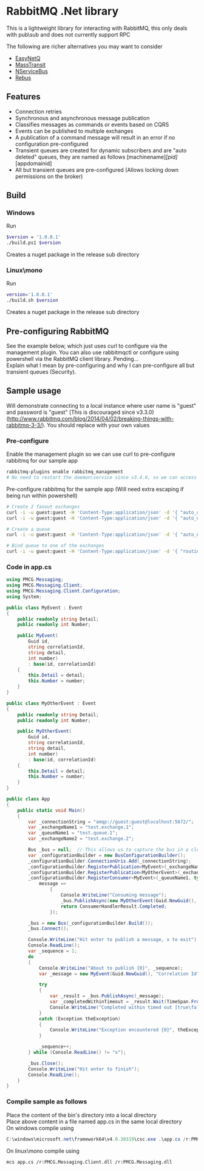 ﻿# RabbitMQ .Net library

This is a lightweight library for interacting with RabbitMQ, this only deals with pub\sub and does not currently support RPC

The following are richer alternatives you may want to consider
* [EasyNetQ](https://github.com/mikehadlow/EasyNetQ)
* [MassTransit](https://github.com/MassTransit/MassTransit)
* [NServiceBus](https://github.com/Particular/NServiceBus)
* [Rebus](https://github.com/rebus-org/Rebus)


## Features
* Connection retries
* Synchronous and asynchronous message publication
* Classifies messages as commands or events based on CQRS
* Events can be published to multiple exchanges
* A publication of a command message will result in an error if no configuration pre-configured
* Transient queues are created for dynamic subscribers and are "auto deleted" queues, they are named as follows [machinename]_[pid]_[appdomainid]
* All but transient queues are pre-configured (Allows locking down permissions on the broker)


## Build
### Windows
Run 
```bash
$version = '1.0.0.1'
./build.ps1 $version
```
Creates a nuget package in the release sub directory

### Linux\mono
Run 
```bash
version='1.0.0.1'
./build.sh $version
```
Creates a nuget package in the release sub directory


## Pre-configuring RabbitMQ
See the example below, which just uses curl to configure via the management plugin. 
You can also use rabbitmqctl or configure using powershell via the RabbitMQ client library.
Pending...  
Explain what I mean by pre-configuring and why I can pre-configure all but transient queues (Security).


## Sample usage
Will demonstrate connecting to a local instance where user name is "guest" and password is "guest" [This is discouraged since v3.3.0)(http://www.rabbitmq.com/blog/2014/04/02/breaking-things-with-rabbitmq-3-3/). You should replace with your own values
### Pre-configure
Enable the management plugin so we can use curl to pre-configure rabbitmq for our sample app
```bash
rabbitmq-plugins enable rabbitmq_management
# No need to restart the daemon\service since v3.4.0, so we can access the management api on port 15672
```

Pre-configure rabbitmq for the sample app (Will need extra escaping if being run within powershell)
```bash
# Create 2 fanout exchanges
curl -i -u guest:guest -H 'Content-Type:application/json' -d '{ "auto_delete": false, "durable": true, "type": "fanout" }' -X PUT http://localhost:15672/api/exchanges/%2f/test.exchange.1
curl -i -u guest:guest -H 'Content-Type:application/json' -d '{ "auto_delete": false, "durable": true, "type": "fanout" }' -X PUT http://localhost:15672/api/exchanges/%2f/test.exchange.2

# Create a queue
curl -i -u guest:guest -H 'Content-Type:application/json' -d '{ "auto_delete": false, "durable": false, "exclusive": false }' -X PUT http://localhost:15672/api/queues/%2f/test.queue.1

# Bind queue to one of the exchanges
curl -i -u guest:guest -H 'Content-Type:application/json' -d '{ "routing_key": "" }' -X POST http://localhost:15672/api/bindings/%2f/e/test.exchange.1/q/test.queue.1
```
 
### Code in app.cs
```csharp
using PMCG.Messaging;
using PMCG.Messaging.Client;
using PMCG.Messaging.Client.Configuration;
using System;

public class MyEvent : Event
{
    public readonly string Detail; 
    public readonly int Number;

    public MyEvent(
        Guid id,
        string correlationId,
        string detail,
        int number)
        : base(id, correlationId)
    {
        this.Detail = detail;
        this.Number = number;
    }
}

public class MyOtherEvent : Event
{
    public readonly string Detail;
    public readonly int Number;

    public MyOtherEvent(
        Guid id,
        string correlationId,
        string detail,
        int number)
        : base(id, correlationId)
    {
        this.Detail = detail;
        this.Number = number;
    }
}

public class App
{
    public static void Main()
    {
        var _connectionString = "amqp://guest:guest@localhost:5672/";
        var _exchangeName1 = "test.exchange.1";
        var _queueName1 = "test.queue.1";
        var _exchangeName2 = "test.exchange.2";

        Bus _bus = null;  // This allows us to capture the bus in a closure so we can use when publishing from a message handler
        var _configurationBuilder = new BusConfigurationBuilder();
        _configurationBuilder.ConnectionUris.Add(_connectionString);
        _configurationBuilder.RegisterPublication<MyEvent>(_exchangeName1, typeof(MyEvent).Name);
        _configurationBuilder.RegisterPublication<MyOtherEvent>(_exchangeName2, typeof(MyOtherEvent).Name);
        _configurationBuilder.RegisterConsumer<MyEvent>(_queueName1, typeof(MyEvent).Name,
            message =>
                {
                    Console.WriteLine("Consuming message");
                    _bus.PublishAsync(new MyOtherEvent(Guid.NewGuid(), message.CorrelationId, "Pub with closure", message.Number));
                    return ConsumerHandlerResult.Completed;
                });

        _bus = new Bus(_configurationBuilder.Build());
        _bus.Connect();

        Console.WriteLine("Hit enter to publish a message, x to exit");
        Console.ReadLine();
        var _sequence = 1;
        do
        {
            Console.WriteLine("About to publish {0}", _sequence);
            var _message = new MyEvent(Guid.NewGuid(), "Correlation Id", "...", _sequence);

            try
            {
                var _result = _bus.PublishAsync(_message);
                var _completedWithinTimeout = _result.Wait(TimeSpan.FromSeconds(1));
                Console.WriteLine("Completed within timed out [true\false] = {0}, result status is {1}", _completedWithinTimeout, _result.Result.Status);
            }
            catch (Exception theException)
            {
                Console.WriteLine("Exception encountered {0}", theException);
            }

            _sequence++;
        } while (Console.ReadLine() != "x");

        _bus.Close();
        Console.WriteLine("Hit enter to finish");
        Console.ReadLine();
    }
}
```

### Compile sample as follows  
Place the content of the bin's directory into a local directory  
Place above content in a file named app.cs in the same local directory  
On windows compile using  
```powershell
C:\windows\microsoft.net\framework64\v4.0.30319\csc.exe .\app.cs /r:PMCG.Messaging.Client.dll /r:PMCG.Messaging.dll
```
On linux\mono compile using  
```bash
mcs app.cs /r:PMCG.Messaging.Client.dll /r:PMCG.Messaging.dll
```

